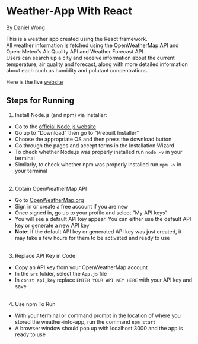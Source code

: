 # Weather-App With React
By Daniel Wong

This is a weather app created using the React framework.  
All weather information is fetched using the OpenWeatherMap API and Open-Meteo's Air Quality API and Weather Forecast API.  
Users can search up a city and receive information about the current temperature, air quality and forecast, along with more detailed information about each such as humidity and polutant concentrations.

Here is the live [website](https://weathercentral.vercel.app/)


## Steps for Running
1. Install Node.js (and npm) via Installer:
* Go to the [official Node.js website](https://nodejs.org/en)
* Go up to "Download" then go to "Prebuilt Installer"
* Choose the appropriate OS and then press the download button
* Go through the pages and accept terms in the Installation Wizard
* To check whether Node.js was properly installed run ```node -v``` in your terminal
* Similarly, to check whether npm was properly installed run ```npm -v``` in your terminal <br><br>

2. Obtain OpenWeatherMap API
* Go to [OpenWeatherMap.org](https://openweathermap.org/)
* Sign in or create a free account if you are new
* Once signed in, go up to your profile and select "My API keys"
* You will see a default API key appear. You can either use the default API key or generate a new API key
* __Note:__ if the default API key or generated API key was just created, it may take a few hours for them to be activated and ready to use <br><br>

3. Replace API Key in Code
* Copy an API key from your OpenWeatherMap account
* In the ```src``` folder, select the ```App.js``` file
* In ```const api_key``` replace ```ENTER YOUR API KEY HERE``` with your API key and save<br><br>

4. Use npm To Run
* With your terminal or command prompt in the location of where you stored the weather-info-app, run the command ```npm start```
* A browser window should pop up with localhost:3000 and the app is ready to use
